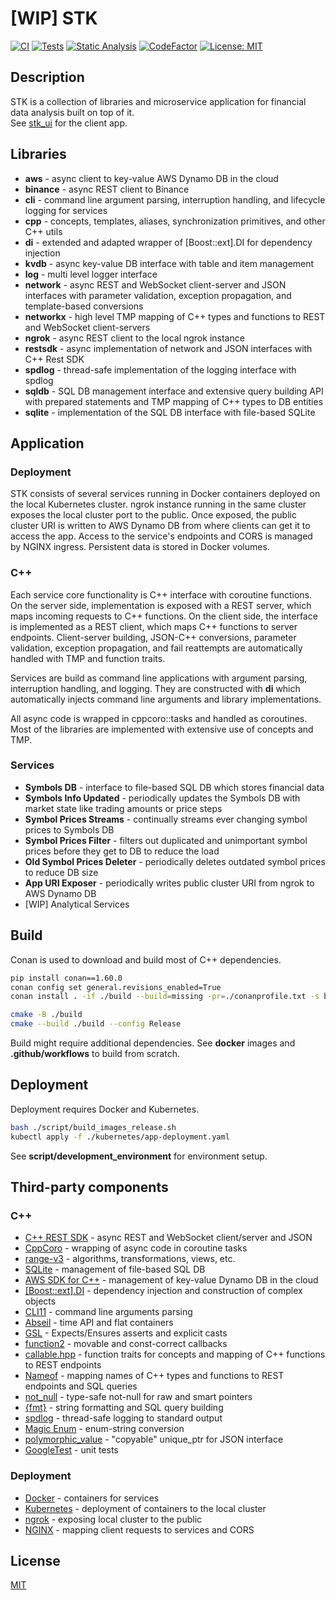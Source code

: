 # \[WIP\] STK

[![CI](https://github.com/qoala101/stk/actions/workflows/ci.yml/badge.svg)](https://github.com/qoala101/stk/actions/workflows/ci.yml)
[![Tests](https://github.com/qoala101/stk/actions/workflows/tests.yml/badge.svg)](https://github.com/qoala101/stk/actions/workflows/tests.yml)
[![Static Analysis](https://github.com/qoala101/stk/actions/workflows/static-analysis.yml/badge.svg)](https://github.com/qoala101/stk/actions/workflows/static-analysis.yml)
[![CodeFactor](https://www.codefactor.io/repository/github/qoala101/stk/badge)](https://www.codefactor.io/repository/github/qoala101/stk)
[![License: MIT](https://img.shields.io/badge/license-MIT-blue.svg)](https://opensource.org/licenses/MIT)

## Description

STK is a collection of libraries and microservice application for financial data analysis built on top of it.  
See [stk_ui](https://github.com/qoala101/stk_ui) for the client app.

## Libraries

- **aws** - async client to key-value AWS Dynamo DB in the cloud
- **binance** - async REST client to Binance
- **cli** - command line argument parsing, interruption handling, and lifecycle logging for services
- **cpp** - concepts, templates, aliases, synchronization primitives, and other C++ utils
- **di** - extended and adapted wrapper of \[Boost::ext\].DI for dependency injection
- **kvdb** - async key-value DB interface with table and item management
- **log** - multi level logger interface
- **network** - async REST and WebSocket client-server and JSON interfaces with parameter validation, exception propagation, and template-based conversions
- **networkx** - high level TMP mapping of C++ types and functions to REST and WebSocket client-servers
- **ngrok** - async REST client to the local ngrok instance
- **restsdk** - async implementation of network and JSON interfaces with C++ Rest SDK
- **spdlog** - thread-safe implementation of the logging interface with spdlog
- **sqldb** - SQL DB management interface and extensive query building API with prepared statements and TMP mapping of C++ types to DB entities
- **sqlite** - implementation of the SQL DB interface with file-based SQLite

## Application

### Deployment

STK consists of several services running in Docker containers deployed on the local Kubernetes cluster.
ngrok instance running in the same cluster exposes the local cluster port to the public.
Once exposed, the public cluster URI is written to AWS Dynamo DB from where clients can get it to access the app.
Access to the service's endpoints and CORS is managed by NGINX ingress.
Persistent data is stored in Docker volumes.

### C++

Each service core functionality is C++ interface with coroutine functions.
On the server side, implementation is exposed with a REST server, which maps incoming requests to C++ functions.
On the client side, the interface is implemented as a REST client, which maps C++ functions to server endpoints.
Client-server building, JSON-C++ conversions, parameter validation, exception propagation, and fail reattempts are automatically handled with TMP and function traits.

Services are build as command line applications with argument parsing, interruption handling, and logging.
They are constructed with **di** which automatically injects command line arguments and library implementations.

All async code is wrapped in cppcoro::tasks and handled as coroutines.
Most of the libraries are implemented with extensive use of concepts and TMP.

### Services

- **Symbols DB** - interface to file-based SQL DB which stores financial data
- **Symbols Info Updated** - periodically updates the Symbols DB with market state like trading amounts or price steps
- **Symbol Prices Streams** - continually streams ever changing symbol prices to Symbols DB
- **Symbol Prices Filter** - filters out duplicated and unimportant symbol prices before they get to DB to reduce the load
- **Old Symbol Prices Deleter** - periodically deletes outdated symbol prices to reduce DB size
- **App URI Exposer** - periodically writes public cluster URI from ngrok to AWS Dynamo DB
- \[WIP\] Analytical Services

## Build

Conan is used to download and build most of C++ dependencies.

```sh
pip install conan==1.60.0
conan config set general.revisions_enabled=True
conan install . -if ./build --build=missing -pr=./conanprofile.txt -s build_type=Release

cmake -B ./build
cmake --build ./build --config Release
```

Build might require additional dependencies. See **docker** images and **.github/workflows** to build from scratch.

## Deployment

Deployment requires Docker and Kubernetes.

```sh
bash ./script/build_images_release.sh
kubectl apply -f ./kubernetes/app-deployment.yaml
```

See **script/development_environment** for environment setup.

## Third-party components

### C++

- [C++ REST SDK](https://github.com/microsoft/cpprestsdk) - async REST and WebSocket client/server and JSON
- [CppCoro](https://github.com/lewissbaker/cppcoro) - wrapping of async code in coroutine tasks
- [range-v3](https://github.com/ericniebler/range-v3) - algorithms, transformations, views, etc.
- [SQLite](https://github.com/sqlite/sqlite) - management of file-based SQL DB
- [AWS SDK for C++](https://github.com/aws/aws-sdk-cpp) - management of key-value Dynamo DB in the cloud
- [[Boost::ext].DI](https://github.com/boost-ext/di) - dependency injection and construction of complex objects
- [CLI11](https://github.com/CLIUtils/CLI11) - command line arguments parsing
- [Abseil](https://github.com/abseil/abseil-cpp) - time API and flat containers
- [GSL](https://github.com/microsoft/GSL) - Expects/Ensures asserts and explicit casts
- [function2](https://github.com/Naios/function2) - movable and const-correct callbacks
- [callable.hpp](https://github.com/sth/callable.hpp) - function traits for concepts and mapping of C++ functions to REST endpoints
- [Nameof](https://github.com/Neargye/nameof) - mapping names of C++ types and functions to REST endpoints and SQL queries
- [not_null](https://github.com/bitwizeshift/not_null) - type-safe not-null for raw and smart pointers
- [{fmt}](https://github.com/fmtlib/fmt) - string formatting and SQL query building
- [spdlog](https://github.com/gabime/spdlog) - thread-safe logging to standard output
- [Magic Enum](https://github.com/Neargye/magic_enum) - enum-string conversion
- [polymorphic_value](https://github.com/jbcoe/polymorphic_value) - "copyable" unique_ptr for JSON interface
- [GoogleTest](https://github.com/google/googletest) - unit tests

### Deployment

- [Docker](https://www.docker.com/) - containers for services
- [Kubernetes](https://kubernetes.io/) - deployment of containers to the local cluster
- [ngrok](https://ngrok.com/) - exposing local cluster to the public
- [NGINX](https://www.nginx.com/) - mapping client requests to services and CORS

## License

[MIT](https://opensource.org/license/mit/)
